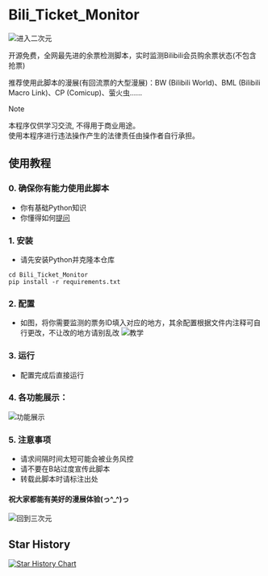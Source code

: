# Bili_Ticket_Monitor

![进入二次元](https://github.com/user-attachments/assets/7ac8b7c7-3cfd-4438-a7ce-e7ab31dfe19a)

开源免费，全网最先进的余票检测脚本，实时监测Bilibili会员购余票状态(不包含抢票)   
   
推荐使用此脚本的漫展(有回流票的大型漫展)：BW (Bilibili World)、BML (Bilibili Macro Link)、CP (Comicup)、萤火虫......  

> [!NOTE]
> 本程序仅供学习交流, 不得用于商业用途。   
> 使用本程序进行违法操作产生的法律责任由操作者自行承担。

 ## 使用教程

### 0. 确保你有能力使用此脚本
- 你有基础Python知识
- 你懂得如何[提问](https://github.com/ryanhanwu/How-To-Ask-Questions-The-Smart-Way/blob/main/README-zh_CN.md)

### 1. 安装
 - 请先安装Python并克隆本仓库   
```shell
cd Bili_Ticket_Monitor
pip install -r requirements.txt
```

### 2. 配置
- 如图，将你需要监测的票务ID填入对应的地方，其余配置根据文件内注释可自行更改，不让改的地方请别乱改
![教学](https://github.com/user-attachments/assets/549d4f00-ea87-41bc-ae46-e84e09d85df6)


### 3. 运行
- 配置完成后直接运行

### 4. 各功能展示：   
![功能展示](https://github.com/user-attachments/assets/44115f8b-8ef4-4fe0-b01c-caa65cbb83b4)



### 5. 注意事项
- 请求间隔时间太短可能会被业务风控
- 请不要在B站过度宣传此脚本
- 转载此脚本时请标注出处
#### 祝大家都能有美好的漫展体验(っ^_^)っ
   
![回到三次元](https://github.com/user-attachments/assets/81ede360-2f8d-48c1-a384-ffddb7c68e22)

## Star History

[![Star History Chart](https://api.star-history.com/svg?repos=TaiMiao/Bili_Ticket_Monitor&type=Date)](https://star-history.com/#TaiMiao/Bili_Ticket_Monitor&Date)
